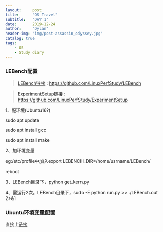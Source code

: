```yaml
---
layout:     post
title:      "OS Travel"
subtitle:   "DAY 1"
date:       2019-12-24
author:     "Dylan"
header-img: "img/post-assassin_odyssey.jpg"
catalog: true
tags:
    - OS
    - Study diary
---
```




### LEBench配置

> [LEBench链接](https://github.com/LinuxPerfStudy/LEBench) : https://github.com/LinuxPerfStudy/LEBench

> [ExperimentSetup链接](https://github.com/LinuxPerfStudy/ExperimentSetup) : https://github.com/LinuxPerfStudy/ExperimentSetup

1、配环境(Ubuntu16?)

sudo apt update

sudo apt install gcc

sudo apt install make

2、加环境变量

eg:/etc/profile中加入export LEBENCH_DIR=/home/usrname/LEBench/

reboot

3、LEBench目录下，python get_kern.py

4、需运行2次。LEBench目录下，sudo -E python run.py >> ./LEBench.out 2>&1



### Ubuntu环境变量配置

直接上[链接](https://blog.csdn.net/netwalk/article/details/9455893)
